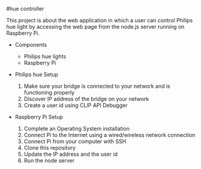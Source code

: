 #hue controller

This project is about the web application in which a user can control Philips hue light by accessing the web page from the node.js server running on Raspberry Pi.
* Components
    * Philips hue lights
    * Raspberry Pi
    
* Philips hue Setup
    1. Make sure your bridge is connected to your network and is functioning properly
    2. Discover IP address of the bridge on your network
    3. Create a user id using CLIP API Debugger
* Raspberry Pi Setup
    1. Complete an Operating System installation
    2. Connect Pi to the Internet using a wired/wireless network connection
    3. Connect Pi from your computer with SSH
    4. Clone this repository
    5. Update the IP address and the user id
    6. Run the node server